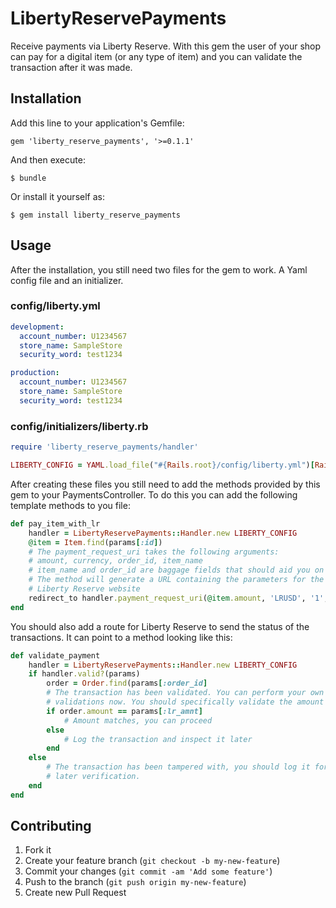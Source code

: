 # LibertyReservePayments

Receive payments via Liberty Reserve. With this gem the user of your shop
can pay for a digital item (or any type of item) and you can validate the transaction
after it was made.

## Installation

Add this line to your application's Gemfile:

    gem 'liberty_reserve_payments', '>=0.1.1'

And then execute:

    $ bundle

Or install it yourself as:

    $ gem install liberty_reserve_payments

## Usage

After the installation, you still need two files for the gem to work. A Yaml config file and an initializer.

### config/liberty.yml
```yaml
development:
  account_number: U1234567
  store_name: SampleStore
  security_word: test1234

production:
  account_number: U1234567
  store_name: SampleStore
  security_word: test1234
```

### config/initializers/liberty.rb
```ruby
require 'liberty_reserve_payments/handler'

LIBERTY_CONFIG = YAML.load_file("#{Rails.root}/config/liberty.yml")[Rails.env].symbolize_keys
```

After creating these files you still need to add the methods provided by this gem to your PaymentsController.
To do this you can add the following template methods to you file:

```ruby
def pay_item_with_lr
    handler = LibertyReservePayments::Handler.new LIBERTY_CONFIG
    @item = Item.find(params[:id])
    # The payment_request_uri takes the following arguments:
    # amount, currency, order_id, item_name
    # item_name and order_id are baggage fields that should aid you on the validation of the transaction
    # The method will generate a URL containing the parameters for the payment and redirect to the
    # Liberty Reserve website
    redirect_to handler.payment_request_uri(@item.amount, 'LRUSD', '1', 'Test Item')
end
```
You should also add a route for Liberty Reserve to send the status of the transactions. It can point to a method
looking like this:

```ruby
def validate_payment
    handler = LibertyReservePayments::Handler.new LIBERTY_CONFIG
    if handler.valid?(params)
        order = Order.find(params[:order_id]
        # The transaction has been validated. You can perform your own
        # validations now. You should specifically validate the amount that was paid.
        if order.amount == params[:lr_amnt]
            # Amount matches, you can proceed
        else
            # Log the transaction and inspect it later
        end
    else
        # The transaction has been tampered with, you should log it for
        # later verification.
    end
end
```

## Contributing

1. Fork it
2. Create your feature branch (`git checkout -b my-new-feature`)
3. Commit your changes (`git commit -am 'Add some feature'`)
4. Push to the branch (`git push origin my-new-feature`)
5. Create new Pull Request
